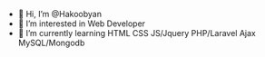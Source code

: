 - 👋 Hi, I’m @Hakoobyan
- 👀 I’m interested in Web Developer 
- 🌱 I’m currently learning HTML CSS JS/Jquery PHP/Laravel Ajax MySQL/Mongodb 
